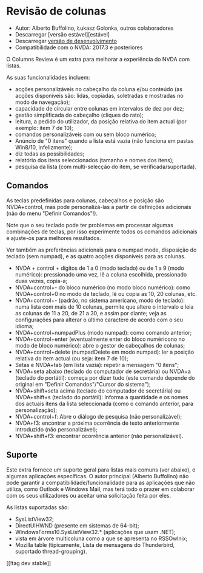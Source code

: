 # Revisão de colunas #

* Autor: Alberto Buffolino, Łukasz Golonka, outros colaboradores
* Descarregar [versão estável][estável]
* Descarregar [versão de desenvolvimento][dev]
* Compatibilidade com o NVDA: 2017.3 e posteriores

O Columns Review é um extra para melhorar a experiência do NVDA com listas.

As suas funcionalidades incluem:

* acções personalizáveis no cabeçalho da coluna e/ou conteúdo (as acções
  disponíveis são: lidas, copiadas, soletradas e mostradas no modo de
  navegação);
* capacidade de circular entre colunas em intervalos de dez por dez;
* gestão simplificada do cabeçalho (cliques do rato);
* leitura, a pedido do utilizador, da posição relativa do item actual (por
  exemplo: item 7 de 10);
* comandos personalizáveis com ou sem bloco numérico;
* Anúncio de "0 itens" quando a lista está vazia (não funciona em pastas
  Win8/10, infelizmente);
* diz todas as possibilidades;
* relatório dos itens seleccionados (tamanho e nomes dos itens);
* pesquisa da lista (com multi-selecção do item, se verificada/suportada).

## Comandos

As teclas predefinidas para colunas, cabeçalhos e posição são NVDA+control,
mas pode personalizá-las a partir de definições adicionais (não do menu
"Definir Comandos"!).

Note que o seu teclado pode ter problemas em processar algumas combinações
de teclas, por isso experimente todos os comandos adicionais e ajuste-os
para melhores resultados.

Ver também as preferências adicionais para o numpad mode, disposição do
teclado (sem numpad), e as quatro acções disponíveis para as colunas.

* NVDA + control + dígitos de 1 a 0 (modo teclado) ou de 1 a 9 (modo
  numérico): pressionado uma vez, lê a coluna escolhida, pressionado duas
  vezes, copia-a;
* NVDA+control+- do bloco numérico (no modo bloco numérico): como
  NVDA+control+0 no modo de teclado, lê ou copia as 10, 20 colunas, etc.
* NVDA+control+- (padrão, no sistema americano, modo de teclado): numa lista
  com mais de 10 colunas, permite que altere o intervalo e leia as colunas
  de 11 a 20, de 21 a 30, e assim por diante; veja as configurações para
  alterar o último caractere de acordo com o seu idioma;
* NVDA+control+numpadPlus (modo numpad): como comando anterior;
* NVDA+control+enter (eventualmente enter do bloco numéricono no modo de
  bloco numérico): abre o gestor de cabeçalhos de colunas;
* NVDA+control+delete (numpadDelete em modo numpad): ler a posição relativa
  do item actual (ou seja: item 7 de 10);
* Setas e NVDA+tab (em lista vazia): repetir a mensagem "0 itens";
* NVDA+seta abaixo (teclado do computador de secretária) ou NVDA+a (teclado
  do portátil): começa por dizer tudo (este comando depende do original em
  "Definir Comandos"/"Cursor do sistema");
* NVDA+shift+seta acima (teclado do computador de secretária) ou
  NVDA+shift+s (teclado do portátil): Informa a quantidade e os nomes dos
  actuais itens da lista seleccionada (como o comando anterior, para
  personalização);
* NVDA+control+f: Abre o diálogo de pesquisa (não personalizável);
* NVDA+f3: encontrar a próxima ocorrência de texto anteriormente introduzido
  (não personalizável);
* NVDA+shift+f3: encontrar ocorrência anterior (não personalizável).

## Suporte

Este extra fornece um suporte geral para listas mais comuns (ver abaixo), e
algumas aplicações específicas. O autor principal (Alberto Buffolino) não
pode garantir a compatibilidade/funcionalidade para as aplicações que não
utiliza, como Outlook e Windows Mail, mas terá todo o prazer em colaborar
com os seus utilizadores ou aceitar uma solicitação feita por eles.

As listas suportadas são:

* SysListView32;
* DirectUIHWND (presente em sistemas de  64-bit);
* WindowsForms10.SysListView32.* (aplicações que usam .NET);
* vista em árvore multicoluna como a que se apresenta no RSSOwlnix;
* Mozilla table (tipicamente, Lista de mensagens do Thunderbird, suportado
  thread-grouping).


[[!tag dev stable]]


[stable]: https://addons.nvda-project.org/files/get.php?file=cr

[dev]: https://addons.nvda-project.org/files/get.php?file=cr-dev
